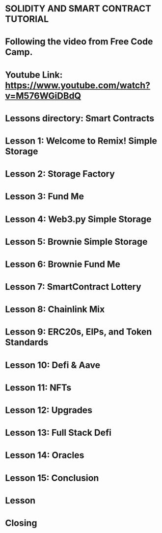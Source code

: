 # SOLIDITY AND SMART CONTRACT TUTORIAL
# Following the video from Free Code Camp.
# Youtube Link: https://www.youtube.com/watch?v=M576WGiDBdQ

# Lessons directory: Smart Contracts


# Lesson 1: Welcome to Remix! Simple Storage
# Lesson 2: Storage Factory
# Lesson 3: Fund Me
# Lesson 4: Web3.py Simple Storage
# Lesson 5: Brownie Simple Storage
# Lesson 6: Brownie Fund Me
# Lesson 7: SmartContract Lottery
# Lesson 8: Chainlink Mix
# Lesson 9: ERC20s, EIPs, and Token Standards
# Lesson 10: Defi & Aave
# Lesson 11: NFTs
# Lesson 12: Upgrades
# Lesson 13: Full Stack Defi
# Lesson 14: Oracles
# Lesson 15: Conclusion
# Lesson
# Closing
